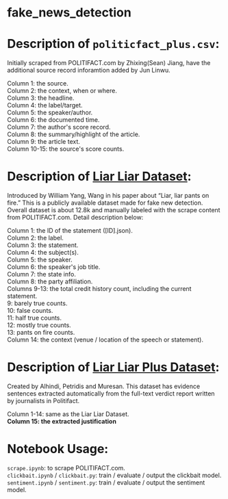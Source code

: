 # fake_news_detection

Description of `politicfact_plus.csv`:
=====================================================================
Initially scraped from POLITIFACT.com by Zhixing(Sean) Jiang, have the additional source record inforamtion added by Jun Linwu.

Column 1: the source. <br />
Column 2: the context, when or where. <br />
Column 3: the headline. <br />
Column 4: the label/target. <br />
Column 5: the speaker/author. <br />
Column 6: the documented time. <br />
Column 7: the author's score record. <br />
Column 8: the summary/highlight of the article. <br />
Column 9: the article text. <br />
Column 10-15: the source's score counts. <br />


Description of [Liar Liar Dataset](https://arxiv.org/pdf/1705.00648.pdf): <br />
=====================================================================
Introduced by William Yang, Wang in his paper about “Liar, liar pants on fire.” This is a publicly available dataset made for fake new detection. Overall dataset is about 12.8k and manually labeled with the scrape content from POLITIFACT.com. Detail description below:

Column 1: the ID of the statement ([ID].json).<br />
Column 2: the label.<br />
Column 3: the statement.<br />
Column 4: the subject(s).<br />
Column 5: the speaker.<br />
Column 6: the speaker's job title.<br />
Column 7: the state info.<br />
Column 8: the party affiliation.<br />
Columns 9-13: the total credit history count, including the current statement.<br />
  9: barely true counts.<br />
  10: false counts.<br />
  11: half true counts.<br />
  12: mostly true counts.<br />
  13: pants on fire counts.<br />
Column 14: the context (venue / location of the speech or statement).<br />


Description of [Liar Liar Plus Dataset](https://github.com/Tariq60/LIAR-PLUS): <br />
=====================================================================
Created by Alhindi, Petridis and Muresan. This dataset has evidence sentences extracted automatically from the full-text verdict report written by journalists in Politifact. 

Column 1-14: same as the Liar Liar Dataset. <br />
**Column 15: the extracted justification** <br />


Notebook Usage:
=====================================================================
`scrape.ipynb`: to scrape POLITIFACT.com. <br />
`clickbait.ipynb` / `clickbait.py`: train / evaluate / output the clickbait model. <br />
`sentiment.ipynb` / `sentiment.py`: train / evaluate / output the sentiment model. <br />
